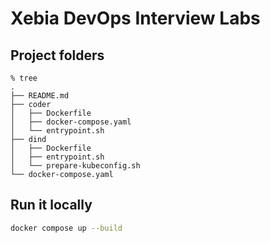 # Xebia DevOps Interview Labs

## Project folders

``` shell
% tree
.
├── README.md
├── coder
│   ├── Dockerfile
│   ├── docker-compose.yaml
│   └── entrypoint.sh
├── dind
│   ├── Dockerfile
│   ├── entrypoint.sh
│   └── prepare-kubeconfig.sh
└── docker-compose.yaml
```

## Run it locally

``` sh
docker compose up --build
```
